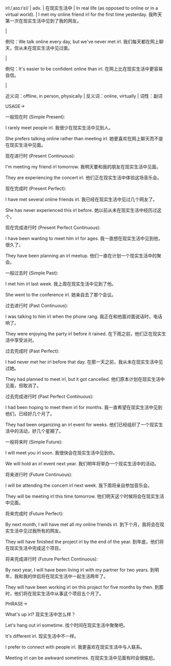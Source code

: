 irl:/ˌaɪɑːrˈɛl/ | adv. | 在现实生活中 | In real life (as opposed to online or in a virtual world). |  I met my online friend irl for the first time yesterday.  我昨天第一次在现实生活中见到了我的网友。


|


例句：We talk online every day, but we've never met irl. 我们每天都在网上聊天，但从未在现实生活中见过面。


|


例句：It's easier to be confident online than irl. 在网上比在现实生活中更容易自信。


|


近义词：offline, in person, physically | 反义词：online, virtually | 词性：副词


USAGE->

一般现在时 (Simple Present):

I rarely meet people irl. 我很少在现实生活中见到人。

She prefers talking online rather than meeting irl. 她更喜欢在网上聊天而不是在现实生活中见面。


现在进行时 (Present Continuous):

I'm meeting my friend irl tomorrow. 我明天要和我的朋友在现实生活中见面。

They are experiencing the concert irl. 他们正在现实生活中体验这场音乐会。


现在完成时 (Present Perfect):

I have met several online friends irl. 我已经在现实生活中见过几个网友了。

She has never experienced this irl before. 她以前从未在现实生活中经历过这个。


现在完成进行时 (Present Perfect Continuous):

I have been wanting to meet him irl for ages. 我一直想在现实生活中见到他，很久了。

They have been planning an irl meetup. 他们一直在计划一个现实生活中的聚会。


一般过去时 (Simple Past):

I met him irl last week. 我上周在现实生活中见到了他。

She went to the conference irl. 她亲自去了那个会议。


过去进行时 (Past Continuous):

I was talking to him irl when the phone rang. 我正在和他面对面说话时，电话响了。

They were enjoying the party irl before it rained. 在下雨之前，他们正在现实生活中享受派对。


过去完成时 (Past Perfect):

I had never met her irl before that day. 在那一天之前，我从未在现实生活中见过她。

They had planned to meet irl, but it got cancelled. 他们原本计划在现实生活中见面，但取消了。


过去完成进行时 (Past Perfect Continuous):

I had been hoping to meet them irl for months. 我一直希望在现实生活中见到他们，已经好几个月了。

They had been organizing an irl event for weeks. 他们已经组织了一个现实生活中的活动，好几个星期了。


一般将来时 (Simple Future):

I will meet you irl soon. 我很快会在现实生活中见到你。

We will hold an irl event next year. 我们明年将举办一个现实生活中的活动。


将来进行时 (Future Continuous):

I will be attending the concert irl next week. 我下周将亲自参加音乐会。

They will be meeting irl this time tomorrow. 他们明天这个时候将会在现实生活中见面。


将来完成时 (Future Perfect):

By next month, I will have met all my online friends irl. 到下个月，我将会在现实生活中见过我所有的网友。

They will have finished the project irl by the end of the year. 到年底，他们将在现实生活中完成这个项目。


将来完成进行时 (Future Perfect Continuous):

By next year, I will have been living irl with my partner for two years. 到明年，我和我的伴侣将在现实生活中一起生活两年了。

They will have been working irl on this project for five months by then. 到那时，他们将在现实生活中从事这个项目五个月了。


PHRASE->

What's up irl?  现实生活中怎么样？

Let's hang out irl sometime.  找个时间在现实生活中聚聚吧。

It's different irl.  现实生活中不一样。

I prefer to connect with people irl. 我更喜欢在现实生活中与人联系。

Meeting irl can be awkward sometimes.  在现实生活中见面有时会很尴尬。
